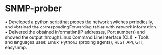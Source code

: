 # SNMP-prober
• Developed a python scriptthat probes the network switches periodically, and obtained the correspondingForwarding tables with network
information.
• Delivered the obtained information(IP addresses, Port numbers) and showed the output through Linux Command Line Interface (CLI).
• Tools and languages used: Linux, Python3 (probing agents), REST API, GIT, easysnmp.
